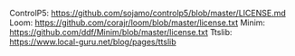 ControlP5: https://github.com/sojamo/controlp5/blob/master/LICENSE.md
Loom: https://github.com/corajr/loom/blob/master/license.txt
Minim: https://github.com/ddf/Minim/blob/master/license.txt
Ttslib: https://www.local-guru.net/blog/pages/ttslib
